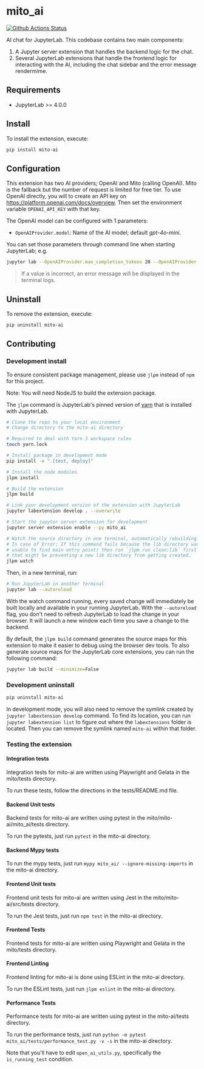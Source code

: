 # mito_ai

[![Github Actions Status](/workflows/Build/badge.svg)](/actions/workflows/build.yml)

AI chat for JupyterLab. This codebase contains two main components:
1. A Jupyter server extension that handles the backend logic for the chat.
2. Several JupyterLab extensions that handle the frontend logic for interacting with the AI, including the chat sidebar and the error message rendermime.

## Requirements

- JupyterLab >= 4.0.0

## Install

To install the extension, execute:

```bash
pip install mito-ai
```

## Configuration

This extension has two AI providers; OpenAI and Mito (calling OpenAI).
Mito is the fallback but the number of request is limited for free tier.
To use OpenAI directly, you will to create an API key on https://platform.openai.com/docs/overview.
Then set the environment variable `OPENAI_API_KEY` with that key.

The OpenAI model can be configured with 1 parameters:
- `OpenAIProvider.model`: Name of the AI model; default _gpt-4o-mini_.

You can set those parameters through command line when starting JupyterLab; e.g.

```sh
jupyter lab --OpenAIProvider.max_completion_tokens 20 --OpenAIProvider.temperature 1.5
```

> If a value is incorrect, an error message will be displayed in the terminal logs.

## Uninstall

To remove the extension, execute:

```bash
pip uninstall mito-ai
```

## Contributing

### Development install

To ensure consistent package management, please use `jlpm` instead of `npm` for this project.

Note: You will need NodeJS to build the extension package.

The `jlpm` command is JupyterLab's pinned version of
[yarn](https://yarnpkg.com/) that is installed with JupyterLab. 

```bash
# Clone the repo to your local environment
# Change directory to the mito-ai directory

# Required to deal with Yarn 3 workspace rules
touch yarn.lock

# Install package in development mode
pip install -e ".[test, deploy]"

# Install the node modules
jlpm install

# Build the extension
jlpm build

# Link your development version of the extension with JupyterLab
jupyter labextension develop . --overwrite

# Start the jupyter server extension for development
jupyter server extension enable --py mito_ai

# Watch the source directory in one terminal, automatically rebuilding when needed
# In case of Error: If this command fails because the lib directory was not created (the error will say something like
# unable to find main entry point) then run `jlpm run clean:lib` first to get rid of the old buildcache 
# that might be preventing a new lib directory from getting created. 
jlpm watch
```

Then, in a new terminal, run:

```bash
# Run JupyterLab in another terminal
jupyter lab --autoreload
```

With the watch command running, every saved change will immediately be built locally and available in your running JupyterLab. With the `--autoreload` flag, you don't need to refresh JupyterLab to load the change in your browser. It will launch a new window each time you save a change to the backend.

By default, the `jlpm build` command generates the source maps for this extension to make it easier to debug using the browser dev tools. To also generate source maps for the JupyterLab core extensions, you can run the following command:

```bash
jupyter lab build --minimize=False
```

### Development uninstall

```bash
pip uninstall mito-ai
```

In development mode, you will also need to remove the symlink created by `jupyter labextension develop`
command. To find its location, you can run `jupyter labextension list` to figure out where the `labextensions`
folder is located. Then you can remove the symlink named `mito-ai` within that folder.

### Testing the extension

#### Integration tests

Integration tests for mito-ai are written using Playwright and Gelata in the mito/tests directory.

To run these tests, follow the directions in the tests/README.md file.

#### Backend Unit tests

Backend tests for mito-ai are written using pytest in the mito/mito-ai/mito_ai/tests directory.

To run the pytests, just run `pytest` in the mito-ai directory.

#### Backend Mypy tests

To run the mypy tests, just run `mypy mito_ai/ --ignore-missing-imports` in the mito-ai directory.

#### Frontend Unit tests 

Frontend unit tests for mito-ai are written using Jest in the mito/mito-ai/src/tests directory.

To run the Jest tests, just run `npm test` in the mito-ai directory.

#### Frontend Tests

Frontend tests for mito-ai are written using Playwright and Gelata in the mito/tests directory.

#### Frontend Linting

Frontend linting for mito-ai is done using ESLint in the mito-ai directory.

To run the ESLint tests, just run `jlpm eslint` in the mito-ai directory.

#### Performance Tests

Performance tests for mito-ai are written using pytest in the mito-ai/tests directory.

To run the performance tests, just run `python -m pytest mito_ai/tests/performance_test.py -v -s` in the mito-ai directory.

Note that you'll have to edit `open_ai_utils.py`, specifically the `is_running_test` condition.





